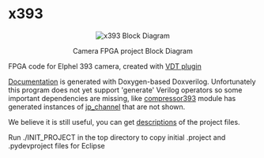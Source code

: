 x393
=====

<center>

 ![x393 Block Diagram](http://docs.elphel.com/x393_diagram.svg)

Camera FPGA project Block Diagram

</center>

FPGA code for Elphel 393 camera, created with [VDT plugin](https://github.com/Elphel/vdt-plugin)

[Documentation](http://docs.elphel.com/x393) is generated with Doxygen-based Doxverilog. Unfortunately this program does not yet support 'generate' Verilog operators so some important dependencies are missing, like [compressor393](http://docs.elphel.com/x393/classcompressor393.html) module has generated instances of [jp_channel](http://docs.elphel.com/x393/classjp__channel.html) that are not shown.

We believe it is still useful, you can get [descriptions](http://docs.elphel.com/x393/files.html) of the project files.

Run ./INIT_PROJECT in the top directory to copy initial .project and .pydevproject files for Eclipse

